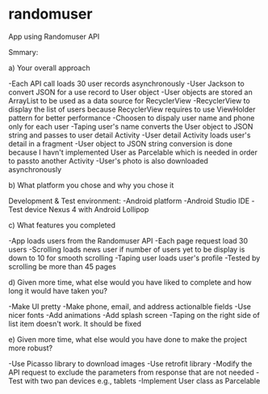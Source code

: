 # randomuser
App using Randomuser API

Smmary:

a) Your overall approach

-Each API call loads 30 user records asynchronously
-User Jackson to convert JSON for a use record to User object
-User objects are stored an ArrayList to be used as a data source for RecyclerView
-RecyclerView to display the list of users because RecyclerView requires to use ViewHolder pattern for better performance
-Choosen to dispaly user name and phone only for each user
-Taping user's name converts the User object to JSON string and passes to user detail Activity 
-User detail Activity loads user's detail in a fragment
-User object to JSON string conversion is done because I havn't implemented User as Parcelable which is needed in order to passto another Activity
-User's photo is also downloaded asynchronously

b) What platform you chose and why you chose it

Development & Test environment:
-Android platform
-Android Studio IDE
-Test device Nexus 4 with Android Lollipop

c) What features you completed

-App loads users from the Randomuser API
-Each page request load 30 users
-Scrolling loads news user if number of users yet to be display is down to 10 for smooth scrolling
-Taping user loads user's profile
-Tested by scrolling be more than 45 pages

d) Given more time, what else would you have liked to complete and how long it would have taken you?

-Make UI pretty
-Make phone, email, and address actionalble fields
-Use nicer fonts
-Add animations
-Add splash screen
-Taping on the right side of list item doesn't work. It should be fixed

e) Given more time, what else would you have done to make the project more robust?

-Use  Picasso library to download images
-Use retrofit library
-Modify the API request to exclude the parameters from response that are not needed
-Test with two pan devices e.g., tablets
-Implement User class as Parcelable
